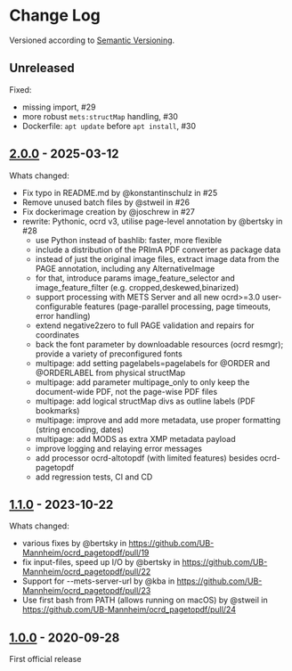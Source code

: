 Change Log
==========

Versioned according to [Semantic Versioning](http://semver.org/).

## Unreleased

Fixed:

  * missing import, #29
  * more robust `mets:structMap` handling, #30
  * Dockerfile: `apt update` before `apt install`, #30

## [2.0.0] - 2025-03-12

Whats changed:

  * Fix typo in README.md by @konstantinschulz in #25
  * Remove unused batch files by @stweil in #26
  * Fix dockerimage creation by @joschrew in #27
  * rewrite: Pythonic, ocrd v3, utilise page-level annotation by @bertsky in #28
    * use Python instead of bashlib: faster, more flexible
    * include a distribution of the PRImA PDF converter as package data
    * instead of just the original image files, extract image data from the PAGE annotation, including any AlternativeImage
    * for that, introduce params image_feature_selector and image_feature_filter (e.g. cropped,deskewed,binarized)
    * support processing with METS Server and all new ocrd>=3.0 user-configurable features (page-parallel processing, page timeouts, error handling)
    * extend negative2zero to full PAGE validation and repairs for coordinates
    * back the font parameter by downloadable resources (ocrd resmgr); provide a variety of preconfigured fonts
    * multipage: add setting pagelabels=pagelabels for @ORDER and @ORDERLABEL from physical structMap
    * multipage: add parameter multipage_only to only keep the document-wide PDF, not the page-wise PDF files
    * multipage: add logical structMap divs as outline labels (PDF bookmarks)
    * multipage: improve and add more metadata, use proper formatting (string encoding, dates)
    * multipage: add MODS as extra XMP metadata payload
    * improve logging and relaying error messages
    * add processor ocrd-altotopdf (with limited features) besides ocrd-pagetopdf
    * add regression tests, CI and CD

## [1.1.0] - 2023-10-22

Whats changed:

  * various fixes by @bertsky in https://github.com/UB-Mannheim/ocrd_pagetopdf/pull/19
  * fix input-files, speed up I/O by @bertsky in https://github.com/UB-Mannheim/ocrd_pagetopdf/pull/22
  * Support for --mets-server-url by @kba in https://github.com/UB-Mannheim/ocrd_pagetopdf/pull/23
  * Use first bash from PATH (allows running on macOS) by @stweil in https://github.com/UB-Mannheim/ocrd_pagetopdf/pull/24

## [1.0.0] - 2020-09-28

First official release

<!-- link-labels -->
[2.0.0]: ../../compare/v2.0.0...v1.1.0
[1.1.0]: ../../compare/v1.1.0...v1.0.0
[1.0.0]: ../../compare/HEAD...v1.0.0
